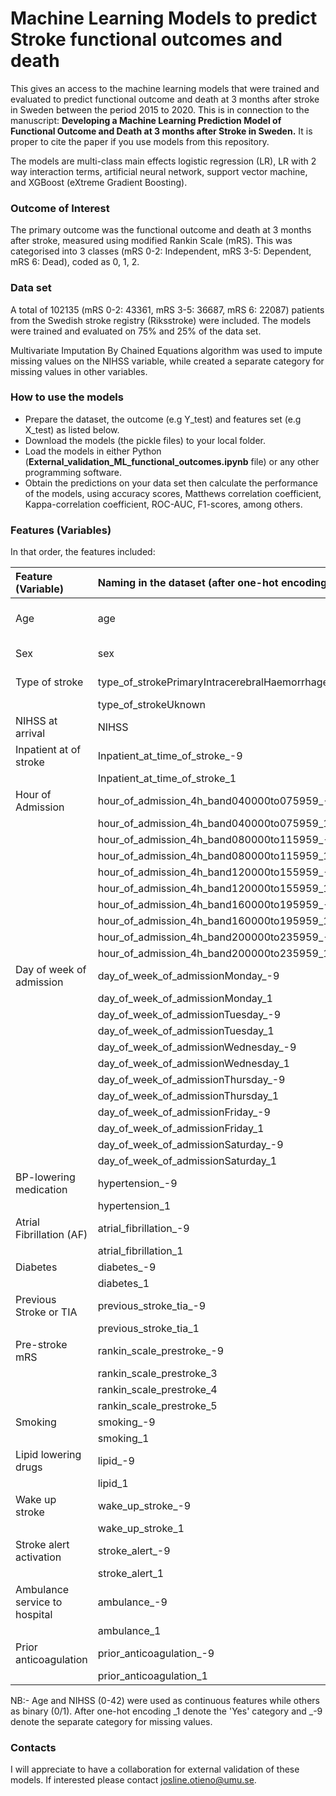# Machine Learning Models to predict Stroke functional outcomes and death
This gives an access to the machine learning models that were trained and evaluated to predict functional outcome and death at 3 months after stroke in Sweden between the period 2015 to 2020. This is in connection to the manuscript: **Developing a Machine Learning Prediction Model of Functional Outcome and Death at 3 months after Stroke in Sweden.** It is proper to cite the paper if you use models from this repository.

The models are multi-class main effects logistic regression (LR), LR with 2 way interaction terms, artificial neural network, support vector machine, and XGBoost (eXtreme Gradient Boosting).

### Outcome of Interest
The primary outcome was the functional outcome and death at 3 months after stroke, measured using modified Rankin Scale (mRS). This was categorised into 3 classes (mRS 0-2: Independent, mRS 3-5: Dependent, mRS 6: Dead), coded as 0, 1, 2. 

### Data set
A total of 102135 (mRS 0-2: 43361, mRS 3-5: 36687, mRS 6: 22087) patients from the Swedish stroke registry (Riksstroke) were included. The models were trained and evaluated on 75% and 25% of the data set.

Multivariate Imputation By Chained Equations algorithm was used to impute missing values on the NIHSS variable, while created a separate category for missing values in other variables.
    
### How to use the models
- Prepare the dataset, the outcome (e.g Y_test) and features set (e.g X_test) as listed below.
- Download the models (the pickle files) to your local folder.
- Load the models in either Python (**External_validation_ML_functional_outcomes.ipynb** file) or any other programming software.
- Obtain the predictions on your data set then calculate the performance of the models, using accuracy scores, Matthews correlation coefficient, Kappa-correlation coefficient, ROC-AUC, F1-scores, among others.

### Features (Variables)
In that order, the features included:


|Feature (Variable)| Naming in the dataset (after one-hot encoding)|Description  |
| :---| :---   | :--- | 
|Age | age   |  Continuous 18 to 110 years | 
|Sex| sex |  0-Female, 1-Male | 
|Type of stroke| type_of_strokePrimaryIntracerebralHaemorrhage | 0-No, 1-Yes  |
| |type_of_strokeUknown |   " |
|NIHSS at arrival|NIHSS  |  Continuous 0 to 42  |
|Inpatient at of stroke |Inpatient_at_time_of_stroke_-9 | 0-No, 1-Yes    |
|| Inpatient_at_time_of_stroke_1 |    "   |
|Hour of Admission| hour_of_admission_4h_band040000to075959_-9 |    "      | 
|| hour_of_admission_4h_band040000to075959_1 |     "    | 
|| hour_of_admission_4h_band080000to115959_-9 |     "     | 
|| hour_of_admission_4h_band080000to115959_1 |     "    | 
|| hour_of_admission_4h_band120000to155959_-9 |    "      | 
|| hour_of_admission_4h_band120000to155959_1 |       "    | 
|| hour_of_admission_4h_band160000to195959_-9 |      "    | 
|| hour_of_admission_4h_band160000to195959_1 |       "    | 
|| hour_of_admission_4h_band200000to235959_-9 |      "     | 
|| hour_of_admission_4h_band200000to235959_1 |        "   | 
|Day of week of admission| day_of_week_of_admissionMonday_-9 |      "     |
|| day_of_week_of_admissionMonday_1 |       "    |
|| day_of_week_of_admissionTuesday_-9 |      "     |
|| day_of_week_of_admissionTuesday_1 |       "    |
|| day_of_week_of_admissionWednesday_-9 |       "    |
|| day_of_week_of_admissionWednesday_1 |      "     |
|| day_of_week_of_admissionThursday_-9 |       "    |
|| day_of_week_of_admissionThursday_1 |        "   |
|| day_of_week_of_admissionFriday_-9 |        "   |
|| day_of_week_of_admissionFriday_1 |       "   |
|| day_of_week_of_admissionSaturday_-9 |       "    |
|| day_of_week_of_admissionSaturday_1 |        "   |
|BP-lowering medication| hypertension_-9 |    "   |
|| hypertension_1 |     " |
|Atrial Fibrillation (AF)| atrial_fibrillation_-9 |  "    | 
| | atrial_fibrillation_1 |    "      |
|Diabetes | diabetes_-9 |    "      |
| | diabetes_1 |     "   |
|Previous Stroke or TIA| previous_stroke_tia_-9 |    "      |
|| previous_stroke_tia_1 |   "       |
|Pre-stroke mRS| rankin_scale_prestroke_-9 |     "     |
|| rankin_scale_prestroke_3 |      "     |
|| rankin_scale_prestroke_4|       "    |
|| rankin_scale_prestroke_5 |      "     | 
|Smoking| smoking_-9 |        "   | 
|| smoking_1 |    "      | 
|Lipid lowering drugs| lipid_-9 |     "    | 
|| lipid_1 |     "     | 
| Wake up stroke|wake_up_stroke_-9 |      "     | 
|| wake_up_stroke_1 |    "      | 
|Stroke alert activation |stroke_alert_-9 |      "     | 
| |stroke_alert_1 |    "      | 
|Ambulance service to hospital |ambulance_-9 |       "    | 
|| ambulance_1 |       "    | 
|Prior anticoagulation| prior_anticoagulation_-9 |      "     | 
|| prior_anticoagulation_1 |      "     | 
                  




NB:- Age and NIHSS (0-42) were used as continuous features while others as binary (0/1). After one-hot encoding \_1 denote the 'Yes' category and \_-9 denote the separate category for missing values.              
                  
                  
### Contacts                  
I will appreciate to have a collaboration for external validation of these models. If interested please contact josline.otieno@umu.se.

                
